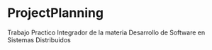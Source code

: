 # ProjectPlanning
Trabajo Practico Integrador de la materia Desarrollo de Software en Sistemas Distribuidos
